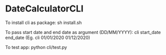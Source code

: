 # DateCalculatorCLI

To install cli as package:
sh install.sh

To pass start date and end date as argument (DD/MM/YYYY):
cli start_date end_date 
(Eg. cli 01/01/2020 01/12/2020)

To test app:
python cli/test.py
